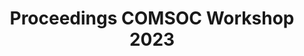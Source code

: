 ---
layout: proceedings
title: Proceedings COMSOC Workshop 2023
year: 2023
permalink: /proceedings/2023/
---